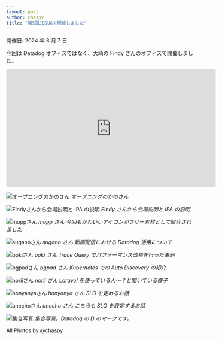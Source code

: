 ```yaml
---
layout: post
author: chaspy
title: "第5回JDDUGを開催しました"
---
```


開催日: 2024 年 8 月 7 日

今回は Datadog オフィスではなく、大崎の Findy さんのオフィスで開催しました。

<iframe width="560" height="315" src="https://www.youtube.com/embed/fIRJfce6KsY?si=nTtjgYOr3KlxrilO" title="YouTube video player" frameborder="0" allow="accelerometer; autoplay; clipboard-write; encrypted-media; gyroscope; picture-in-picture; web-share" referrerpolicy="strict-origin-when-cross-origin" allowfullscreen></iframe>

![オープニングのかのさん](/assets/images/meetup5_kano.jpg)
_オープニングのかのさん_

![Findyさんから会場説明と IPA の説明](/assets/images/meetup5_findy.jpg)
_Findy さんから会場説明と IPA の説明_

![moppさん](/assets/images/meetup5_mopp.jpg)
_mopp さん 今回もかわいいアイコンがフリー素材として紹介されました_

![suganoさん](/assets/images/meetup5_sugano.jpg)
_sugano さん 動画配信における Datadog 活用について_

![ookiさん](/assets/images/meetup5_ooki.jpg)
_ooki さん Trace Query でパフォーマンス改善を行った事例_

![bgpadさん](/assets/images/meetup5_bgpad.jpg)
_bgpad さん Kubernetes での Auto Discovery の紹介_

![noriiさん](/assets/images/meetup5_norii.jpg)
_norii さん Laravel を使っている人〜？と聞いている様子_

![honyanyaさん](/assets/images/meetup5_honyanya.jpg)
_honyanya さん SLO を定めるお話_

![anechoさん](/assets/images/meetup5_anecho108.jpg)
_anecho さん こちらも SLO を設定するお話_

![集合写真](/assets/images/meetup5_all.jpg)
_集合写真。Datadog の D のマークです。_

All Photos by @chaspy
